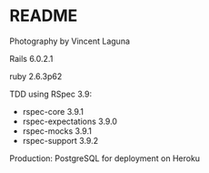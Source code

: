 # README

Photography by Vincent Laguna

Rails 6.0.2.1

ruby 2.6.3p62 

TDD using RSpec 3.9:

  - rspec-core 3.9.1
  - rspec-expectations 3.9.0
  - rspec-mocks 3.9.1
  - rspec-support 3.9.2
  
Production: PostgreSQL for deployment on Heroku
